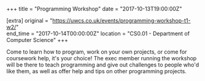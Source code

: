 +++
title = "Programming Workshop"
date = "2017-10-13T19:00:00Z"

[extra]
original = "https://uwcs.co.uk/events/programming-workshop-t1-w2/"    
end_time = "2017-10-14T00:00:00Z"
location = "CS0.01 - Department of Computer Science"
+++

Come to learn how to program, work on your own projects, or come for coursework help, it's your choice\! The exec member running the workshop will be there to teach programming and give out challenges to people who'd like them, as well as offer help and tips on other programming projects.

